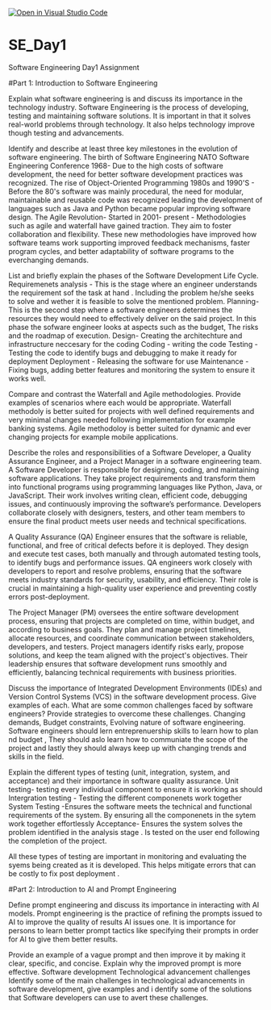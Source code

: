 [![Open in Visual Studio Code](https://classroom.github.com/assets/open-in-vscode-2e0aaae1b6195c2367325f4f02e2d04e9abb55f0b24a779b69b11b9e10269abc.svg)](https://classroom.github.com/online_ide?assignment_repo_id=18416560&assignment_repo_type=AssignmentRepo)
# SE_Day1
Software Engineering Day1 Assignment

#Part 1: Introduction to Software Engineering

Explain what software engineering is and discuss its importance in the technology industry.
Software Engineering is the process of developing, testing and maintaining  software solutions. It  is important in that it solves real-world problems through technology. It also helps technology improve though testing and advancements.  

Identify and describe at least three key milestones in the evolution of software engineering.
The birth of Software Engineering NATO Software Engineering Conference 1968- Due to the high costs of software development, the need for better software development practices was recognized.
The rise of Object-Oriented Programming 1980s and 1990'S - Before the 80's software was mainly procedural, the need for modular, maintainable and reusable code was recognized leading the development of languages such as Java and Python became popular improving software design.
The Agile Revolution- Started in 2001- present - Methodologies such as agile and waterfall have gained traction. They aim to foster collaboration and flexibility. These new methodologies have improved how software teams work supporting improved feedback mechanisms, faster program cycles, and better adaptability of software programs to the everchanging demands. 

List and briefly explain the phases of the Software Development Life Cycle.
Requiremenets analysis - This is the stage where an engineer understands the requirement sof the task at hand . Including the problem he/she seeks to solve and wether it is feasible to solve the mentioned problem. 
Planning- This is the second step where a software engineers determines the resources they would need to effectively deliver on the said project. In this phase the sofware engineer looks at aspects such as the budget, The risks and the roadmap of execution. 
Design- Creating the architechture and infrastructure neccesary for the coding 
Coding - writing the code
Testing - Testing  the code to identify bugs and debugging to make it ready for deployment 
Deployment - Releasing the software for use 
Maintenance - Fixing bugs, adding better features and monitoring the system to ensure it works well.

Compare and contrast the Waterfall and Agile methodologies. Provide examples of scenarios where each would be appropriate.
Waterfall methodoly is better suited for projects with well defined requirements and very minimal changes needed following implementation for example  banking systems. Agile methodoloy is better suited for dynamic and ever changing projects  for example mobile applications. 

Describe the roles and responsibilities of a Software Developer, a Quality Assurance Engineer, and a Project Manager in a software engineering team.
A Software Developer is responsible for designing, coding, and maintaining software applications. They take project requirements and transform them into functional programs using programming languages like Python, Java, or JavaScript. Their work involves writing clean, efficient code, debugging issues, and continuously improving the software’s performance. Developers collaborate closely with designers, testers, and other team members to ensure the final product meets user needs and technical specifications.

A Quality Assurance (QA) Engineer ensures that the software is reliable, functional, and free of critical defects before it is deployed. They design and execute test cases, both manually and through automated testing tools, to identify bugs and performance issues. QA engineers work closely with developers to report and resolve problems, ensuring that the software meets industry standards for security, usability, and efficiency. Their role is crucial in maintaining a high-quality user experience and preventing costly errors post-deployment.

The Project Manager (PM) oversees the entire software development process, ensuring that projects are completed on time, within budget, and according to business goals. They plan and manage project timelines, allocate resources, and coordinate communication between stakeholders, developers, and testers. Project managers identify risks early, propose solutions, and keep the team aligned with the project's objectives. Their leadership ensures that software development runs smoothly and efficiently, balancing technical requirements with business priorities.

Discuss the importance of Integrated Development Environments (IDEs) and Version Control Systems (VCS) in the software development process. Give examples of each.
What are some common challenges faced by software engineers? Provide strategies to overcome these challenges.
Changing demands, Budget constraints, Evolving nature of software engineering. Software engineers should lern entreprenuership skills to learn how to plan nd budget , They should aslo learn how to communiate the scope of the project  and lastly they should always keep up with changing trends and skills in the  field. 


Explain the different types of testing (unit, integration, system, and acceptance) and their importance in software quality assurance.
Unit testing- testing every individual component to ensure it is working as should
Intergration testing - Testing the different componenets work together 
System Testing -Ensures the software meets the technical and functional requirements of the system. By ensuring all the componenets in the sytem work together effortlessly 
Acceptance- Ensures the system solves the problem identified in the analysis stage . Is tested on the user end following the completion of the project. 

All these types of testing are important in monitoring and evaluating the syems being created as  it is developed. This helps mitigate errors that can be costly to fix post deployment . 


#Part 2: Introduction to AI and Prompt Engineering


Define prompt engineering and discuss its importance in interacting with AI models.
Prompt engineering is the practice of refining the prompts issued to AI to improve the quality of results AI issues one.  It is importance for persons to learn better prompt tactics like specifying their prompts in order for AI to give them better results.


Provide an example of a vague prompt and then improve it by making it clear, specific, and concise. Explain why the improved prompt is more effective.
Software development Technological advancement challenges 
Identify some of the main challenges in technological advancements in software development, give examples and i dentify some of the solutions that Software developers can use to avert these challenges. 
